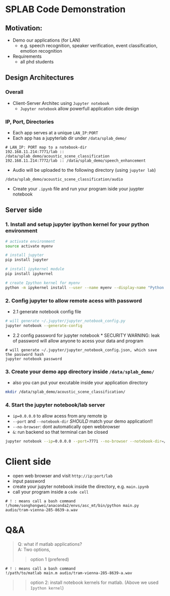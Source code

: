 # SPLAB Code Demonstration
## Motivation:
* Demo our applications (for LAN)
    * e.g. speech recognition, speaker verification, event classification, emotion recognition
* Requirements
    * all phd students

## Design Architectures
### Overall
* Client-Server Architec using `Jupyter notebook`
   * `Jupyter notebook` allow powerfull application side design 
### IP, Port, Directories
* Each app serves at a unique `LAN_IP:PORT`
* Each app has a jupyterlab dir under `/data/splab_demo/`
```
# LAN_IP: PORT map to a notebook-dir
192.168.11.214:7771/lab :: /data/splab_demo/acoustic_scene_classification
192.168.11.214:7772/lab :: /data/splab_demo/speech_enhancement
```
* Audio will be uploaded to the following directory (using `jupyter lab`) 
```
/data/splab_demo/acoustic_scene_classification/audio
```
* Create your `.ipynb` file and run your program iside your juypter notebook

## Server side
### 1. Install and setup jupyter ipython kernel for your python environment
``` bash
# activate environment
source activate myenv

# install jupyter
pip install jupyter

# install ipykernel module
pip install ipykernel

# create Ipython kernel for myenv
python -m ipykernel install --user --name myenv --display-name "Python (myenv)"
```
### 2. Config jupyter to allow remote acess with password
* 2.1 generate notebook config file
``` bash
# will generate ~/.jupyter/jupyter_notebook_config.py
jupyter notebook --generate-config
```
* 2.2 config password for jupyter notebook
      * SECURITY WARNING: leak of password will allow anyone to acess your data and program
```
# will generate ~/.jupyter/jupyter_notebook_config.json, which save the password hash
jupyter notebook password
```

### 3. Create your demo app directory inside `/data/splab_demo/`
* also you can put your excutable inside your application directory
``` bash
mkdir /data/splab_demo/acoustic_scene_classification/
```

### 4. Start the jupyter notebook/lab server

* `ip=0.0.0.0` to allow acess from any remote ip 
* `--port` and `--notebook-dir` *SHOULD* match your demo application!!
* `--no-browser`: dont automatically open webbrowser
* `&`: run backend so that terminal can be closed
``` bash
jupyter notebook --ip=0.0.0.0 --port=7771 --no-browser --notebook-dir=/data/splab_demo/acoustic_scene_classification &
```

# Client side
* open web browser and visit `http://ip:port/lab`
* input password
* create your jupyter notebook inside the directory, e.g. `main.ipynb`
* call your program inside a `code cell`
```
# ! : means call a bash command
!/home/songhongwei/anaconda2/envs/asc_mt/bin/python main.py audio/tram-vienna-285-8639-a.wav
```
# Q&A
> Q: what if matlab applications?  
> A: Two options, 
>> option 1 (prefered)  
```
# ! : means call a bash command
!/path/to/matlab main.m audio/tram-vienna-285-8639-a.wav
```
>> option 2: install notebook kernels for matlab. (Above we used `Ipython kernel`)
